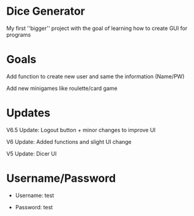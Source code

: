 # Dice Generator

My first ''bigger'' project with the goal of learning how to create GUI for programs

# Goals

Add function to create new user and same the information (Name/PW)

Add new minigames like roulette/card game

# Updates

V6.5 Update: Logout button + minor changes to improve UI

V6 Update: Added functions and slight UI change

V5 Update: Dicer UI 

# Username/Password

* Username: test

* Password: test

